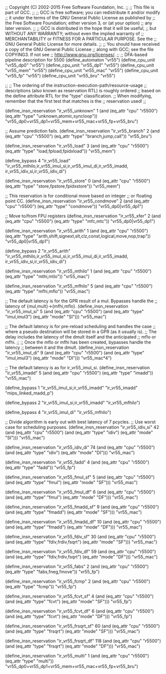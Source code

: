 ;; Copyright (C) 2002-2015 Free Software Foundation, Inc.
;;
;; This file is part of GCC.
;;
;; GCC is free software; you can redistribute it and/or modify
;; it under the terms of the GNU General Public License as published by
;; the Free Software Foundation; either version 3, or (at your option)
;; any later version.
;;
;; GCC is distributed in the hope that it will be useful,
;; but WITHOUT ANY WARRANTY; without even the implied warranty of
;; MERCHANTABILITY or FITNESS FOR A PARTICULAR PURPOSE.  See the
;; GNU General Public License for more details.
;;
;; You should have received a copy of the GNU General Public License
;; along with GCC; see the file COPYING3.  If not see
;; <http://www.gnu.org/licenses/>.
;;
;; DFA-based pipeline description for 5500
(define_automaton "vr55")
(define_cpu_unit "vr55_dp0"     "vr55")
(define_cpu_unit "vr55_dp1"     "vr55")
(define_cpu_unit "vr55_mem"     "vr55")
(define_cpu_unit "vr55_mac"     "vr55")
(define_cpu_unit "vr55_fp"      "vr55")
(define_cpu_unit "vr55_bru"     "vr55")

;;
;; The ordering of the instruction-execution-path/resource-usage
;; descriptions (also known as reservation RTL) is roughly ordered
;; based on the define attribute RTL for the "type" classification.
;; When modifying, remember that the first test that matches is the
;; reservation used!
;;

(define_insn_reservation "ir_vr55_unknown" 1
  (and (eq_attr "cpu" "r5500")
       (eq_attr "type" "unknown,atomic,syncloop"))
  "vr55_dp0+vr55_dp1+vr55_mem+vr55_mac+vr55_fp+vr55_bru")

;; Assume prediction fails.
(define_insn_reservation "ir_vr55_branch" 2
  (and (eq_attr "cpu" "r5500")
       (eq_attr "type" "branch,jump,call"))
  "vr55_bru")

(define_insn_reservation "ir_vr55_load" 3
  (and (eq_attr "cpu" "r5500")
       (eq_attr "type" "load,fpload,fpidxload"))
  "vr55_mem")

(define_bypass 4
  "ir_vr55_load"
  "ir_vr55_mthilo,ir_vr55_imul_si,ir_vr55_imul_di,ir_vr55_imadd,
   ir_vr55_idiv_si,ir_vr55_idiv_di")

(define_insn_reservation "ir_vr55_store" 0
  (and (eq_attr "cpu" "r5500")
       (eq_attr "type" "store,fpstore,fpidxstore"))
  "vr55_mem")

;; This reservation is for conditional move based on integer
;; or floating point CC.
(define_insn_reservation "ir_vr55_condmove" 2
  (and (eq_attr "cpu" "r5500")
       (eq_attr "type" "condmove"))
  "vr55_dp0|vr55_dp1")

;; Move to/from FPU registers
(define_insn_reservation "ir_vr55_xfer" 2
  (and (eq_attr "cpu" "r5500")
       (eq_attr "type" "mfc,mtc"))
  "vr55_dp0|vr55_dp1")

(define_insn_reservation "ir_vr55_arith" 1
  (and (eq_attr "cpu" "r5500")
       (eq_attr "type" "arith,shift,signext,slt,clz,const,logical,move,nop,trap"))
  "vr55_dp0|vr55_dp1")

(define_bypass 2
  "ir_vr55_arith"
  "ir_vr55_mthilo,ir_vr55_imul_si,ir_vr55_imul_di,ir_vr55_imadd,
   ir_vr55_idiv_si,ir_vr55_idiv_di")

(define_insn_reservation "ir_vr55_mthilo" 1
  (and (eq_attr "cpu" "r5500")
       (eq_attr "type" "mthi,mtlo"))
  "vr55_mac")

(define_insn_reservation "ir_vr55_mfhilo" 5
  (and (eq_attr "cpu" "r5500")
       (eq_attr "type" "mfhi,mflo"))
  "vr55_mac")

;; The default latency is for the GPR result of a mul.  Bypasses handle the
;; latency of {mul,mult}->{mfhi,mflo}.
(define_insn_reservation "ir_vr55_imul_si" 5
  (and (eq_attr "cpu" "r5500")
       (and (eq_attr "type" "imul,imul3")
            (eq_attr "mode" "SI")))
  "vr55_mac")

;; The default latency is for pre-reload scheduling and handles the case
;; where a pseudo destination will be stored in a GPR (as it usually is).
;; The delay includes the latency of the dmult itself and the anticipated
;; mflo or mfhi.
;;
;; Once the mflo or mfhi has been created, bypasses handle the latency
;; between it and the dmult.
(define_insn_reservation "ir_vr55_imul_di" 9
  (and (eq_attr "cpu" "r5500")
       (and (eq_attr "type" "imul,imul3")
            (eq_attr "mode" "DI")))
  "vr55_mac*4")

;; The default latency is as for ir_vr55_imul_si.
(define_insn_reservation "ir_vr55_imadd" 5
  (and (eq_attr "cpu" "r5500")
       (eq_attr "type" "imadd"))
  "vr55_mac")

(define_bypass 1
  "ir_vr55_imul_si,ir_vr55_imadd"
  "ir_vr55_imadd"
  "mips_linked_madd_p")

(define_bypass 2
  "ir_vr55_imul_si,ir_vr55_imadd"
  "ir_vr55_mfhilo")

(define_bypass 4
  "ir_vr55_imul_di"
  "ir_vr55_mfhilo")

;; Divide algorithm is early out with best latency of 7 pcycles.
;; Use worst case for scheduling purposes.
(define_insn_reservation "ir_vr55_idiv_si" 42
  (and (eq_attr "cpu" "r5500")
       (and (eq_attr "type" "idiv")
            (eq_attr "mode" "SI")))
  "vr55_mac")

(define_insn_reservation "ir_vr55_idiv_di" 74
  (and (eq_attr "cpu" "r5500")
       (and (eq_attr "type" "idiv")
            (eq_attr "mode" "DI")))
  "vr55_mac")

(define_insn_reservation "ir_vr55_fadd" 4
  (and (eq_attr "cpu" "r5500")
       (eq_attr "type" "fadd"))
  "vr55_fp")

(define_insn_reservation "ir_vr55_fmul_sf" 5
  (and (eq_attr "cpu" "r5500")
       (and (eq_attr "type" "fmul")
            (eq_attr "mode" "SF")))
  "vr55_mac")

(define_insn_reservation "ir_vr55_fmul_df" 6
  (and (eq_attr "cpu" "r5500")
       (and (eq_attr "type" "fmul")
            (eq_attr "mode" "DF")))
  "vr55_mac")

(define_insn_reservation "ir_vr55_fmadd_sf" 9
  (and (eq_attr "cpu" "r5500")
       (and (eq_attr "type" "fmadd")
            (eq_attr "mode" "SF")))
  "vr55_mac")

(define_insn_reservation "ir_vr55_fmadd_df" 10
  (and (eq_attr "cpu" "r5500")
       (and (eq_attr "type" "fmadd")
            (eq_attr "mode" "DF")))
  "vr55_mac")

(define_insn_reservation "ir_vr55_fdiv_sf" 30
  (and (eq_attr "cpu" "r5500")
       (and (eq_attr "type" "fdiv,frdiv,fsqrt")
            (eq_attr "mode" "SF")))
  "vr55_mac")

(define_insn_reservation "ir_vr55_fdiv_df" 59
  (and (eq_attr "cpu" "r5500")
       (and (eq_attr "type" "fdiv,frdiv,fsqrt")
            (eq_attr "mode" "DF")))
  "vr55_mac")

(define_insn_reservation "ir_vr55_fabs" 2
  (and (eq_attr "cpu" "r5500")
       (eq_attr "type" "fabs,fneg,fmove"))
  "vr55_fp")

(define_insn_reservation "ir_vr55_fcmp" 2
  (and (eq_attr "cpu" "r5500")
       (eq_attr "type" "fcmp"))
  "vr55_fp")

(define_insn_reservation "ir_vr55_fcvt_sf" 4
  (and (eq_attr "cpu" "r5500")
       (and (eq_attr "type" "fcvt")
            (eq_attr "mode" "SF")))
  "vr55_fp")

(define_insn_reservation "ir_vr55_fcvt_df" 6
  (and (eq_attr "cpu" "r5500")
       (and (eq_attr "type" "fcvt")
            (eq_attr "mode" "DF")))
  "vr55_fp")

(define_insn_reservation "ir_vr55_frsqrt_sf" 60
  (and (eq_attr "cpu" "r5500")
       (and (eq_attr "type" "frsqrt")
            (eq_attr "mode" "SF")))
  "vr55_mac")

(define_insn_reservation "ir_vr55_frsqrt_df" 118
  (and (eq_attr "cpu" "r5500")
       (and (eq_attr "type" "frsqrt")
            (eq_attr "mode" "DF")))
  "vr55_mac")

(define_insn_reservation "ir_vr55_multi" 1
  (and (eq_attr "cpu" "r5500")
       (eq_attr "type" "multi"))
  "vr55_dp0+vr55_dp1+vr55_mem+vr55_mac+vr55_fp+vr55_bru")

